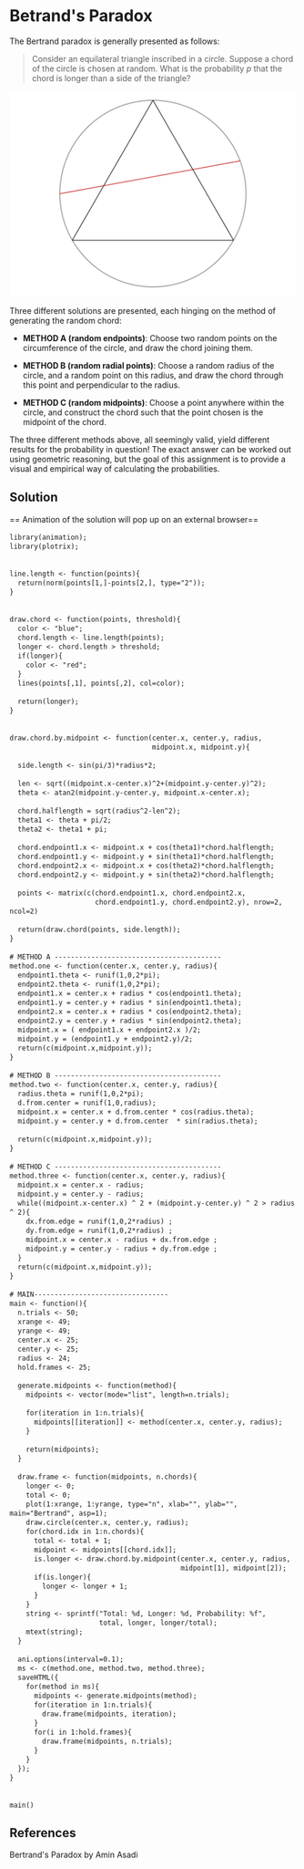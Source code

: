 # Betrand's Paradox

The Bertrand paradox is generally presented as follows:

> Consider an equilateral triangle inscribed in a circle.
> Suppose a chord of the circle is chosen at random.
> What is the probability $p$ that the chord is longer than a side of the triangle?

![](plot.png)

Three different solutions are presented, each hinging on the method of generating the random chord:

- **METHOD A (random endpoints)**: Choose two random points on the circumference of the circle, and draw the chord joining them.

- **METHOD B (random radial points)**: Choose a random radius of the circle, and a random point on this radius, and draw the chord through this point and perpendicular to the radius.

- **METHOD C (random midpoints)**: Choose a point anywhere within the circle, and construct the chord such that the point chosen is the midpoint of the chord.

The three different methods above, all seemingly valid, yield different results for the probability in question! The exact answer can be worked out using geometric reasoning, but the goal of this assignment is to provide a visual and empirical way of calculating the probabilities.

## Solution

== Animation of the solution will pop up on an external browser==

```
library(animation);
library(plotrix);


line.length <- function(points){
  return(norm(points[1,]-points[2,], type="2"));
}


draw.chord <- function(points, threshold){
  color <- "blue";
  chord.length <- line.length(points);
  longer <- chord.length > threshold;
  if(longer){
    color <- "red";
  }
  lines(points[,1], points[,2], col=color);
  
  return(longer);
}


draw.chord.by.midpoint <- function(center.x, center.y, radius,
                                   midpoint.x, midpoint.y){
  
  side.length <- sin(pi/3)*radius*2;
  
  len <- sqrt((midpoint.x-center.x)^2+(midpoint.y-center.y)^2);
  theta <- atan2(midpoint.y-center.y, midpoint.x-center.x);
  
  chord.halflength = sqrt(radius^2-len^2);
  theta1 <- theta + pi/2;
  theta2 <- theta1 + pi;
  
  chord.endpoint1.x <- midpoint.x + cos(theta1)*chord.halflength;
  chord.endpoint1.y <- midpoint.y + sin(theta1)*chord.halflength;
  chord.endpoint2.x <- midpoint.x + cos(theta2)*chord.halflength;
  chord.endpoint2.y <- midpoint.y + sin(theta2)*chord.halflength;
  
  points <- matrix(c(chord.endpoint1.x, chord.endpoint2.x,
                     chord.endpoint1.y, chord.endpoint2.y), nrow=2, ncol=2)
  
  return(draw.chord(points, side.length));
}

# METHOD A -----------------------------------------
method.one <- function(center.x, center.y, radius){
  endpoint1.theta <- runif(1,0,2*pi);
  endpoint2.theta <- runif(1,0,2*pi);
  endpoint1.x = center.x + radius * cos(endpoint1.theta);
  endpoint1.y = center.y + radius * sin(endpoint1.theta);
  endpoint2.x = center.x + radius * cos(endpoint2.theta);
  endpoint2.y = center.y + radius * sin(endpoint2.theta);
  midpoint.x = ( endpoint1.x + endpoint2.x )/2;
  midpoint.y = (endpoint1.y + endpoint2.y)/2;
  return(c(midpoint.x,midpoint.y));
}

# METHOD B -----------------------------------------
method.two <- function(center.x, center.y, radius){
  radius.theta = runif(1,0,2*pi);
  d.from.center = runif(1,0,radius);
  midpoint.x = center.x + d.from.center * cos(radius.theta);
  midpoint.y = center.y + d.from.center  * sin(radius.theta);
  
  return(c(midpoint.x,midpoint.y));
}

# METHOD C -----------------------------------------
method.three <- function(center.x, center.y, radius){
  midpoint.x = center.x - radius;
  midpoint.y = center.y - radius;
  while((midpoint.x-center.x) ^ 2 + (midpoint.y-center.y) ^ 2 > radius ^ 2){
    dx.from.edge = runif(1,0,2*radius) ;
    dy.from.edge = runif(1,0,2*radius) ;
    midpoint.x = center.x - radius + dx.from.edge ;
    midpoint.y = center.y - radius + dy.from.edge ;  
  }
  return(c(midpoint.x,midpoint.y));
}

# MAIN---------------------------------
main <- function(){
  n.trials <- 50;
  xrange <- 49;
  yrange <- 49;
  center.x <- 25;
  center.y <- 25;
  radius <- 24;
  hold.frames <- 25;
  
  generate.midpoints <- function(method){
    midpoints <- vector(mode="list", length=n.trials);
    
    for(iteration in 1:n.trials){
      midpoints[[iteration]] <- method(center.x, center.y, radius);
    }
    
    return(midpoints);
  }
  
  draw.frame <- function(midpoints, n.chords){
    longer <- 0;
    total <- 0;
    plot(1:xrange, 1:yrange, type="n", xlab="", ylab="", main="Bertrand", asp=1);
    draw.circle(center.x, center.y, radius);
    for(chord.idx in 1:n.chords){
      total <- total + 1;
      midpoint <- midpoints[[chord.idx]];
      is.longer <- draw.chord.by.midpoint(center.x, center.y, radius,
                                          midpoint[1], midpoint[2]);
      if(is.longer){
        longer <- longer + 1;
      }
    }
    string <- sprintf("Total: %d, Longer: %d, Probability: %f",
                      total, longer, longer/total);
    mtext(string);
  }
  
  ani.options(interval=0.1);
  ms <- c(method.one, method.two, method.three);
  saveHTML({
    for(method in ms){
      midpoints <- generate.midpoints(method);
      for(iteration in 1:n.trials){
        draw.frame(midpoints, iteration);
      }
      for(i in 1:hold.frames){
        draw.frame(midpoints, n.trials);
      }
    }
  });
}


main()
```
## References
Bertrand's Paradox by Amin Asadi




